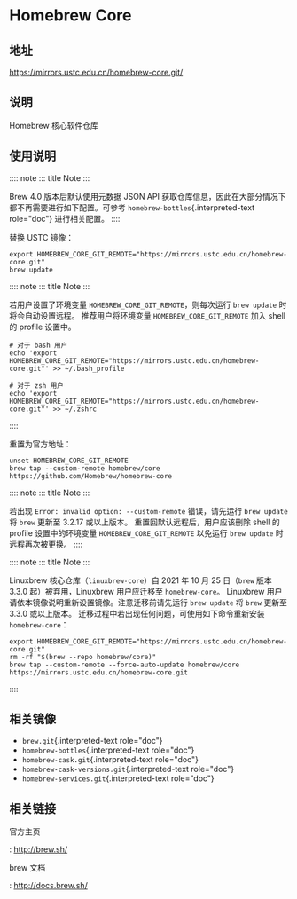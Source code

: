 # Homebrew Core

## 地址

<https://mirrors.ustc.edu.cn/homebrew-core.git/>

## 说明

Homebrew 核心软件仓库

## 使用说明

:::: note
::: title
Note
:::

Brew 4.0 版本后默认使用元数据 JSON API
获取仓库信息，因此在大部分情况下都不再需要进行如下配置。可参考
`homebrew-bottles`{.interpreted-text role="doc"} 进行相关配置。
::::

替换 USTC 镜像：

    export HOMEBREW_CORE_GIT_REMOTE="https://mirrors.ustc.edu.cn/homebrew-core.git"
    brew update

:::: note
::: title
Note
:::

若用户设置了环境变量 `HOMEBREW_CORE_GIT_REMOTE`，则每次运行
`brew update` 时将会自动设置远程。 推荐用户将环境变量
`HOMEBREW_CORE_GIT_REMOTE` 加入 shell 的 profile 设置中。

    # 对于 bash 用户
    echo 'export HOMEBREW_CORE_GIT_REMOTE="https://mirrors.ustc.edu.cn/homebrew-core.git"' >> ~/.bash_profile

    # 对于 zsh 用户
    echo 'export HOMEBREW_CORE_GIT_REMOTE="https://mirrors.ustc.edu.cn/homebrew-core.git"' >> ~/.zshrc
::::

重置为官方地址：

    unset HOMEBREW_CORE_GIT_REMOTE
    brew tap --custom-remote homebrew/core https://github.com/Homebrew/homebrew-core

:::: note
::: title
Note
:::

若出现 `Error: invalid option: --custom-remote` 错误，请先运行
`brew update` 将 `brew` 更新至 3.2.17 或以上版本。
重置回默认远程后，用户应该删除 shell 的 profile 设置中的环境变量
`HOMEBREW_CORE_GIT_REMOTE` 以免运行 `brew update` 时远程再次被更换。
::::

:::: note
::: title
Note
:::

Linuxbrew 核心仓库（`linuxbrew-core`）自 2021 年 10 月 25 日（`brew`
版本 3.3.0 起）被弃用，Linuxbrew 用户应迁移至 `homebrew-core`。
Linuxbrew 用户请依本镜像说明重新设置镜像。注意迁移前请先运行
`brew update` 将 `brew` 更新至 3.3.0 或以上版本。
迁移过程中若出现任何问题，可使用如下命令重新安装 `homebrew-core`：

    export HOMEBREW_CORE_GIT_REMOTE="https://mirrors.ustc.edu.cn/homebrew-core.git"
    rm -rf "$(brew --repo homebrew/core)"
    brew tap --custom-remote --force-auto-update homebrew/core https://mirrors.ustc.edu.cn/homebrew-core.git
::::

## 相关镜像

-   `brew.git`{.interpreted-text role="doc"}
-   `homebrew-bottles`{.interpreted-text role="doc"}
-   `homebrew-cask.git`{.interpreted-text role="doc"}
-   `homebrew-cask-versions.git`{.interpreted-text role="doc"}
-   `homebrew-services.git`{.interpreted-text role="doc"}

## 相关链接

官方主页

:   <http://brew.sh/>

brew 文档

:   <http://docs.brew.sh/>
